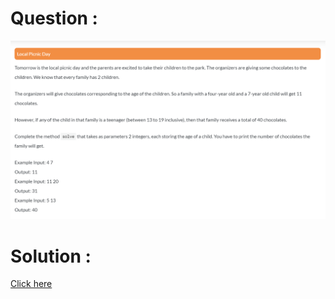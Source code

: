 # Question :
![local picnic day](https://github.com/prabhu30/coding/blob/main/Edyst/Python%20-%20Intro%20to%20Advanced/03_Conditionals%20&%20Lists/57_local%20picnic%20day/image.png)

# Solution :
[Click here](https://github.com/prabhu30/coding/blob/main/Edyst/Python%20-%20Intro%20to%20Advanced/03_Conditionals%20&%20Lists/57_local%20picnic%20day/solution.py)
